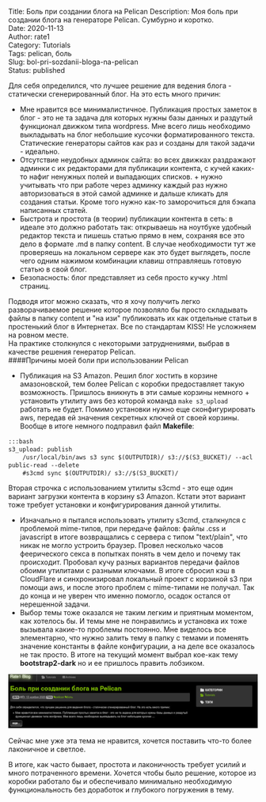 Title: Боль при создании блога на Pelican 
Description: Моя боль при создании блога на генераторе Pelican. Сумбурно и коротко.  
Date: 2020-11-13  
Author: rate1  
Category: Tutorials  
Tags: pelican, боль  
Slug: bol-pri-sozdanii-bloga-na-pelican  
Status: published  

Для себя определился, что лучшее решение для ведения блога - статически сгенерированный блог. На это есть много причин:

* Мне нравится все минималистичное. Публикация простых заметок в блог - это не та задача для которых нужны базы данных и раздутый функционал движком типа wordpress. Мне всего лишь необходимо выкладывать на блог небольшие кусочки форматированного текста. Статические генераторы сайтов как раз и созданы для такой задачи - идеально.  
* Отсутствие неудобных админок сайта: во всех движках раздражают админки с их редакторами для публикации контента, с кучей каких-то нафиг ненужных полей и выпадающих списков. + нужно учитывать что при работе через админку каждый раз нужно авторизоваться в этой самой админке и дальше кликать для создания статьи. Кроме того нужно как-то заморочиться для бэкапа написанных статей.  
* Быстрота и простота (в теории) публикации контента в сеть: в идеале это должно работать так: открываешь на ноутбуке удобный редактор текста и пишешь статью прямо в нем, сохраняя все это дело в формате .md в папку content. В случае необходимости тут же проверяешь на локальном сервере как это будет выглядеть, после чего одним нажимом комбинации клавиш отправляешь готовую статью в свой блог.  
* Безопасность: блог представляет из себя просто кучку .html страниц.  

Подводя итог можно сказать, что я хочу получить легко разворачиваемое решение которое позволяло бы просто складывать файлы в папку content и "на изи" публиковать их как отдельные статьи в простенький блог в Интернетах. Все по стандартам KISS! Не усложняем на ровном месте.  
На практике столкнулся с некоторыми затруднениями, выбрав в качестве решения генератор Pelican.  
####Причины моей боли при использовании Pelican

* Публикация на S3 Amazon. Решил блог хостить в корзине амазоновской, тем более Pelican с коробки предоставляет такую возможность. Пришлось вникнуть в эти самые корзины немного + установить утилиту aws без которой команда ```make s3_upload``` работать не будет. Помимо установки нужно еще сконфигурировать aws, передав ей значения секретных ключей от своей корзины. Вообще в итоге немного подправил файл **Makefile**:  
```
:::bash
s3_upload: publish
	/usr/local/bin/aws s3 sync $(OUTPUTDIR)/ s3://$(S3_BUCKET)/ --acl public-read --delete
	#s3cmd sync $(OUTPUTDIR)/ s3://$(S3_BUCKET)/
```  
Вторая строчка с использованием утилиты s3cmd - это еще один вариант загрузки контента в корзину s3 Amazon. Кстати этот вариант тоже требует установки и конфигурирования данной утилиты. 
 
* Изначально я пытался использовать утилиту s3cmd, сталкнулся с проблемой mime-типов, при передаче файлов: файлы .css и javascript в итоге возвращались с сервера с типом "text/plain", что никак не могло устроить браузер. Провел несколько часов феерического секса в попытках понять в чем дело и почему так происходит. Пробовал кучу разных вариантов передачи файлов обоими утилитами с разными ключами. В итоге сбросил кэш в CloudFlare и синхронизировал локальный проект с корзиной s3 при помощи aws, и после этого проблем с mime-типами не получал. Так до конца и не уверен что именно помогло, осадок остался от нерешенной задачи.  
* Выбор темы тоже оказался не таким легким и приятным моментом, как хотелось бы. И темы мне не понравились и установка их тоже вызывала какие-то проблемы постоянно. Мне виделось все элементарно, что нужно залить тему в папку с темами и поменять значение константы в файле конфигурации, а на деле все оказалось не так просто. В итоге на текущий момент выбрал кое-как тему **bootstrap2-dark** но и ее пришлось править лобзиком. 
 
![тема для блога Pelican](/images/tema.jpg "Тема bootstrap2-dark для Pelican")

Сейчас мне уже эта тема не нравится, хочется поставить что-то более лаконичное и светлое.  

В итоге, как часто бывает, простота и лаконичность требует усилий и много потраченного времени. Хочется чтобы было решение, которое из коробки работало бы и обеспечивало минимально необходимую функциональность без доработок и глубокого погружения в тему.
